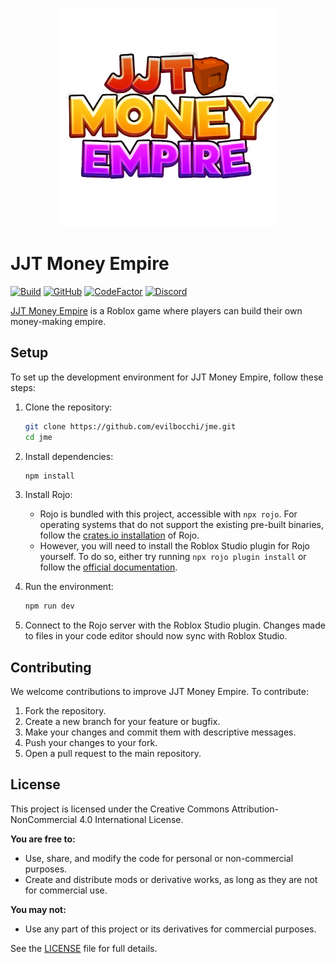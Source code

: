 <p align="center">
  <img width="350" src="assets/Logo.png">
</p>

# JJT Money Empire

[![Build](https://github.com/evilbocchi/jme/actions/workflows/ci.yml/badge.svg?branch=master&event=push)](https://github.com/evilbocchi/jme/actions/workflows/ci.yml)
[![GitHub](https://img.shields.io/github/release/evilbocchi/jme.svg)](https://github.com/evilbocchi/jme/releases/latest)
[![CodeFactor](https://www.codefactor.io/repository/github/evilbocchi/jme/badge)](https://www.codefactor.io/repository/github/evilbocchi/jme)
[![Discord](https://discordapp.com/api/guilds/1217488177862938654/widget.png?style=shield)](https://discord.gg/haPBmCSvXt)

[JJT Money Empire](https://www.roblox.com/games/16438564807/JJT-Money-Empire) is a Roblox game where players can build their own money-making empire.

## Setup

To set up the development environment for JJT Money Empire, follow these steps:

1. Clone the repository:
    ```sh
    git clone https://github.com/evilbocchi/jme.git
    cd jme
    ```

2. Install dependencies:
    ```sh
    npm install
    ```

3. Install Rojo:
    - Rojo is bundled with this project, accessible with `npx rojo`. For operating systems that do not support the existing pre-built binaries, follow the [crates.io installation](https://rojo.space/docs/v7/getting-started/installation/) of Rojo.
    - However, you will need to install the Roblox Studio plugin for Rojo yourself. To do so, either try running `npx rojo plugin install` or follow the [official documentation](https://rojo.space/docs/v7/getting-started/installation/).

4. Run the environment:
    ```sh
    npm run dev
    ```

5. Connect to the Rojo server with the Roblox Studio plugin. Changes made to files in your code editor should now sync with Roblox Studio.

## Contributing

We welcome contributions to improve JJT Money Empire. To contribute:

1. Fork the repository.
2. Create a new branch for your feature or bugfix.
3. Make your changes and commit them with descriptive messages.
4. Push your changes to your fork.
5. Open a pull request to the main repository.

## License

This project is licensed under the Creative Commons Attribution-NonCommercial 4.0 International License.

**You are free to:**
- Use, share, and modify the code for personal or non-commercial purposes.
- Create and distribute mods or derivative works, as long as they are not for commercial use.

**You may not:**
- Use any part of this project or its derivatives for commercial purposes.

See the [LICENSE](LICENSE) file for full details.